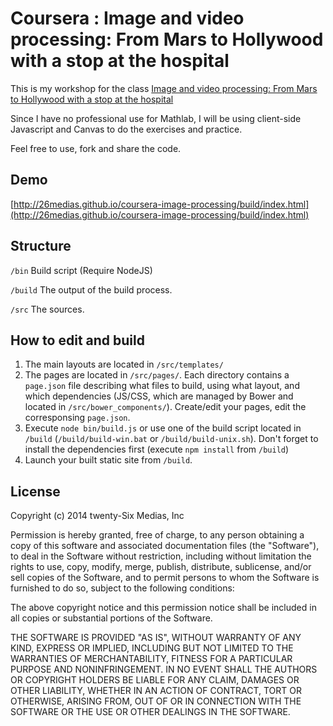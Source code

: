 # Coursera : Image and video processing: From Mars to Hollywood with a stop at the hospital #

This is my workshop for the class [Image and video processing: From Mars to Hollywood with a stop at the hospital](https://www.coursera.org/course/images)

Since I have no professional use for Mathlab, I will be using client-side Javascript and Canvas to do the exercises and practice.

Feel free to use, fork and share the code.

## Demo ##
[http://26medias.github.io/coursera-image-processing/build/index.html](http://26medias.github.io/coursera-image-processing/build/index.html)


## Structure ##
`/bin` Build script (Require NodeJS)

`/build` The output of the build process.

`/src` The sources. 

## How to edit and build ##
1. The main layouts are located in `/src/templates/`
2. The pages are located in `/src/pages/`. Each directory contains a `page.json` file describing what files to build, using what layout, and which dependencies (JS/CSS, which are managed by Bower and located in `/src/bower_components/`). Create/edit your pages, edit the corresponsing `page.json`.
3. Execute `node bin/build.js` or use one of the build script located in `/build` (`/build/build-win.bat` or `/build/build-unix.sh`). Don't forget to install the dependencies first (execute `npm install` from `/build`)
4. Launch your built static site from `/build`.

## License ##
Copyright (c) 2014 twenty-Six Medias, Inc

Permission is hereby granted, free of charge, to any person obtaining a copy
of this software and associated documentation files (the "Software"), to deal
in the Software without restriction, including without limitation the rights
to use, copy, modify, merge, publish, distribute, sublicense, and/or sell
copies of the Software, and to permit persons to whom the Software is
furnished to do so, subject to the following conditions:

The above copyright notice and this permission notice shall be included in
all copies or substantial portions of the Software.

THE SOFTWARE IS PROVIDED "AS IS", WITHOUT WARRANTY OF ANY KIND, EXPRESS OR
IMPLIED, INCLUDING BUT NOT LIMITED TO THE WARRANTIES OF MERCHANTABILITY,
FITNESS FOR A PARTICULAR PURPOSE AND NONINFRINGEMENT. IN NO EVENT SHALL THE
AUTHORS OR COPYRIGHT HOLDERS BE LIABLE FOR ANY CLAIM, DAMAGES OR OTHER
LIABILITY, WHETHER IN AN ACTION OF CONTRACT, TORT OR OTHERWISE, ARISING FROM,
OUT OF OR IN CONNECTION WITH THE SOFTWARE OR THE USE OR OTHER DEALINGS IN
THE SOFTWARE.
